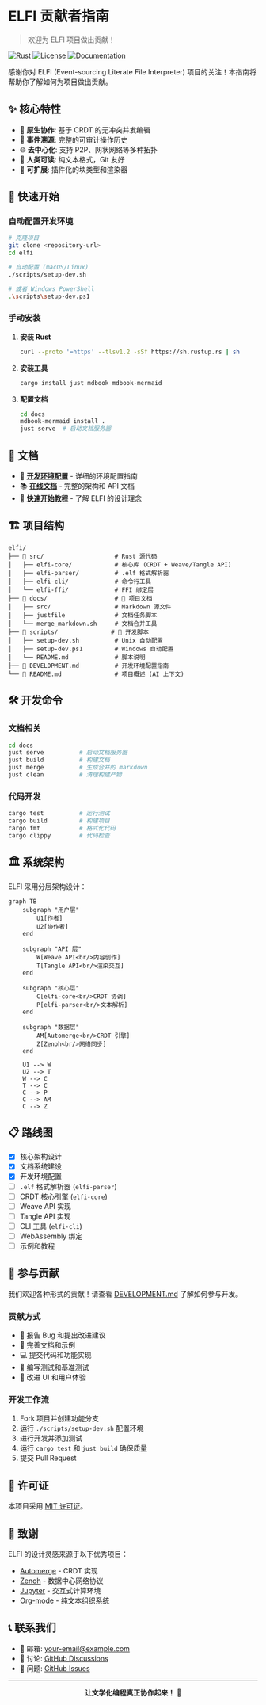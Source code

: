 # ELFI 贡献者指南

> 欢迎为 ELFI 项目做出贡献！

[![Rust](https://img.shields.io/badge/rust-1.70+-orange.svg)](https://www.rust-lang.org/)
[![License](https://img.shields.io/badge/license-MIT-blue.svg)](LICENSE)
[![Documentation](https://img.shields.io/badge/docs-mdbook-brightgreen.svg)](https://your-docs-url)

感谢你对 ELFI (Event-sourcing Literate File Interpreter) 项目的关注！本指南将帮助你了解如何为项目做出贡献。

## ✨ 核心特性

- 🤝 **原生协作**: 基于 CRDT 的无冲突并发编辑
- 📜 **事件溯源**: 完整的可审计操作历史
- 🌐 **去中心化**: 支持 P2P、网状网络等多种拓扑
- 📝 **人类可读**: 纯文本格式，Git 友好
- 🔧 **可扩展**: 插件化的块类型和渲染器

## 🚀 快速开始

### 自动配置开发环境

```bash
# 克隆项目
git clone <repository-url>
cd elfi

# 自动配置 (macOS/Linux)
./scripts/setup-dev.sh

# 或者 Windows PowerShell
.\scripts\setup-dev.ps1
```

### 手动安装

1. **安装 Rust**
   ```bash
   curl --proto '=https' --tlsv1.2 -sSf https://sh.rustup.rs | sh
   ```

2. **安装工具**
   ```bash
   cargo install just mdbook mdbook-mermaid
   ```

3. **配置文档**
   ```bash
   cd docs
   mdbook-mermaid install .
   just serve  # 启动文档服务器
   ```

## 📖 文档

- 🌟 **[开发环境配置](DEVELOPMENT.md)** - 详细的环境配置指南
- 📚 **[在线文档](http://localhost:3000)** - 完整的架构和 API 文档
- 🎯 **[快速开始教程](docs/src/designs/01-motivation.md)** - 了解 ELFI 的设计理念

## 🏗️ 项目结构

```
elfi/
├── 📁 src/                    # Rust 源代码
│   ├── elfi-core/            # 核心库 (CRDT + Weave/Tangle API)
│   ├── elfi-parser/          # .elf 格式解析器
│   ├── elfi-cli/             # 命令行工具
│   └── elfi-ffi/             # FFI 绑定层
├── 📁 docs/                   # 📖 项目文档
│   ├── src/                  # Markdown 源文件
│   ├── justfile              # 文档任务脚本
│   └── merge_markdown.sh     # 文档合并工具
├── 📁 scripts/               # 🔧 开发脚本
│   ├── setup-dev.sh          # Unix 自动配置
│   ├── setup-dev.ps1         # Windows 自动配置
│   └── README.md             # 脚本说明
├── 📄 DEVELOPMENT.md          # 开发环境配置指南
└── 📄 README.md               # 项目概述 (AI 上下文)
```

## 🛠️ 开发命令

### 文档相关
```bash
cd docs
just serve          # 启动文档服务器
just build          # 构建文档
just merge          # 生成合并的 markdown
just clean          # 清理构建产物
```

### 代码开发
```bash
cargo test          # 运行测试
cargo build         # 构建项目
cargo fmt           # 格式化代码
cargo clippy        # 代码检查
```

## 🏛️ 系统架构

ELFI 采用分层架构设计：

```mermaid
graph TB
    subgraph "用户层"
        U1[作者] 
        U2[协作者]
    end
    
    subgraph "API 层"
        W[Weave API<br/>内容创作]
        T[Tangle API<br/>渲染交互]
    end
    
    subgraph "核心层"
        C[elfi-core<br/>CRDT 协调]
        P[elfi-parser<br/>文本解析]
    end
    
    subgraph "数据层"
        AM[Automerge<br/>CRDT 引擎]
        Z[Zenoh<br/>网络同步]
    end
    
    U1 --> W
    U2 --> T
    W --> C
    T --> C
    C --> P
    C --> AM
    C --> Z
```

## 📋 路线图

- [x] 核心架构设计
- [x] 文档系统建设
- [x] 开发环境配置
- [ ] `.elf` 格式解析器 (`elfi-parser`)
- [ ] CRDT 核心引擎 (`elfi-core`)
- [ ] Weave API 实现
- [ ] Tangle API 实现
- [ ] CLI 工具 (`elfi-cli`)
- [ ] WebAssembly 绑定
- [ ] 示例和教程

## 🤝 参与贡献

我们欢迎各种形式的贡献！请查看 [DEVELOPMENT.md](DEVELOPMENT.md) 了解如何参与开发。

### 贡献方式

- 🐛 报告 Bug 和提出改进建议
- 📖 完善文档和示例
- 💻 提交代码和功能实现
- 🧪 编写测试和基准测试
- 🎨 改进 UI 和用户体验

### 开发工作流

1. Fork 项目并创建功能分支
2. 运行 `./scripts/setup-dev.sh` 配置环境
3. 进行开发并添加测试
4. 运行 `cargo test` 和 `just build` 确保质量
5. 提交 Pull Request

## 📜 许可证

本项目采用 [MIT 许可证](LICENSE)。

## 🙏 致谢

ELFI 的设计灵感来源于以下优秀项目：

- [Automerge](https://automerge.org/) - CRDT 实现
- [Zenoh](https://zenoh.io/) - 数据中心网络协议
- [Jupyter](https://jupyter.org/) - 交互式计算环境
- [Org-mode](https://orgmode.org/) - 纯文本组织系统

## 📞 联系我们

- 📧 邮箱: your-email@example.com
- 💬 讨论: [GitHub Discussions](https://github.com/your-org/elfi/discussions)
- 🐛 问题: [GitHub Issues](https://github.com/your-org/elfi/issues)

---

<p align="center">
  <b>让文学化编程真正协作起来！</b> 🚀
</p></p>